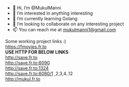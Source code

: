- 👋 Hi, I’m @MukulManni
- 👀 I’m interested in anything interesting
- 🌱 I’m currently learning Golang
- 💞️ I’m looking to collaborate on any interesting project
- 📫 You can reach me at mukulmanni1@gmail.com

Some working project links :)<br>
https://fmovies.fr.to<br>
**USE HTTP FOR BELOW LINKS**<br>
http://save.fr.to<br>
http://save.fr.to:6090<br>
http://save.fr.to:1324<br>
http://save.fr.to:6080/1 ,2,3,4..12<br>
http://mukul.fr.to
<!---
MukulManni/MukulManni is a ✨ special ✨ repository because its `README.md` (this file) appears on your GitHub profile.
You can click the Preview link to take a look at your changes.
--->
